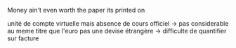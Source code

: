 
Money ain't even worth the paper its printed on

unité de compte virtuelle
mais absence de cours officiel
-> pas considerable au meme titre que l'euro
    pas une devise étrangère
    -> difficulte de quantifier sur facture

    